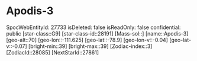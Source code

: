 ﻿---
location: [-78.9,-111.625,70]
type: Station
tags:
- astro/Star

---

# Apodis-3

SpocWebEntityId: 27733
isDeleted: false
isReadOnly: false
confidential: public
[star-class::G9]
[star-class-id::28191]
[Mass-sol::]
[name::Apodis-3]
[geo-alt::70]
[geo-lon::-111.625]
[geo-lat::-78.9]
[geo-lon-v::-0.04]
[geo-lat-v::-0.07]
[bright-min::39]
[bright-max::39]
[Zodiac-index::3]
[ZodiacId::28085]
[NextStarId::27861]

